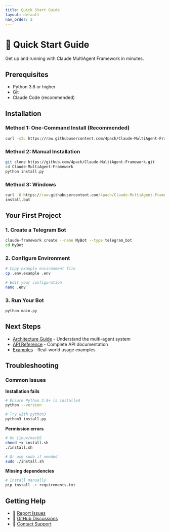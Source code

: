 ```yaml
---
title: Quick Start Guide
layout: default
nav_order: 2
---
```


# 🚀 Quick Start Guide

Get up and running with Claude MultiAgent Framework in minutes.

## Prerequisites

- Python 3.8 or higher
- Git
- Claude Code (recommended)

## Installation

### Method 1: One-Command Install (Recommended)

```bash
curl -sSL https://raw.githubusercontent.com/4pach/Claude-MultiAgent-Framework/main/install.sh | bash
```

### Method 2: Manual Installation

```bash
git clone https://github.com/4pach/Claude-MultiAgent-Framework.git
cd Claude-MultiAgent-Framework
python install.py
```

### Method 3: Windows

```cmd
curl -O https://raw.githubusercontent.com/4pach/Claude-MultiAgent-Framework/main/install.bat
install.bat
```

## Your First Project

### 1. Create a Telegram Bot

```bash
claude-framework create --name MyBot --type telegram_bot
cd MyBot
```

### 2. Configure Environment

```bash
# Copy example environment file
cp .env.example .env

# Edit your configuration
nano .env
```

### 3. Run Your Bot

```bash
python main.py
```

## Next Steps

- [Architecture Guide](architecture.md) - Understand the multi-agent system
- [API Reference](api.md) - Complete API documentation
- [Examples](examples.md) - Real-world usage examples

## Troubleshooting

### Common Issues

**Installation fails**
```bash
# Ensure Python 3.8+ is installed
python --version

# Try with python3
python3 install.py
```

**Permission errors**
```bash
# On Linux/macOS
chmod +x install.sh
./install.sh

# Or use sudo if needed
sudo ./install.sh
```

**Missing dependencies**
```bash
# Install manually
pip install -r requirements.txt
```

## Getting Help

- 🐛 [Report Issues](https://github.com/4pach/Claude-MultiAgent-Framework/issues)
- 💬 [GitHub Discussions](https://github.com/4pach/Claude-MultiAgent-Framework/discussions)
- 📧 [Contact Support](mailto:support@4pach.dev)
